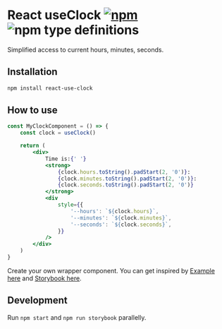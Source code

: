 # React useClock [![npm](https://img.shields.io/npm/v/react-use-clock.svg)](https://www.npmjs.com/package/react-use-clock) ![npm type definitions](https://img.shields.io/npm/types/react-use-clock.svg)

Simplified access to current hours, minutes, seconds.

## Installation

```bash
npm install react-use-clock
```

## How to use

```jsx
const MyClockComponent = () => {
	const clock = useClock()

	return (
		<div>
			Time is:{' '}
			<strong>
				{clock.hours.toString().padStart(2, '0')}:
				{clock.minutes.toString().padStart(2, '0')}:
				{clock.seconds.toString().padStart(2, '0')}
			</strong>
			<div
				style={{
					'--hours': `${clock.hours}`,
					'--minutes': `${clock.minutes}`,
					'--seconds': `${clock.seconds}`,
				}}
			/>
		</div>
	)
}
```

Create your own wrapper component. You can get inspired by [Example here](src/stories/Example.tsx) and [Storybook here](https://react-use-clock.netlify.app).

## Development

Run `npm start` and `npm run storybook` parallelly.
